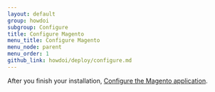 ```yaml
---
layout: default
group: howdoi
subgroup: Configure
title: Configure Magento
menu_title: Configure Magento
menu_node: parent
menu_order: 1
github_link: howdoi/deploy/configure.md
---
```


After you finish your installation, <a href="{{ site.gdeurl21 }}install-gde/install/post-install-config.html">Configure the Magento application</a>.
